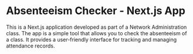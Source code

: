 # Absenteeism Checker - Next.js App

This is a Next.js application developed as part of a Network Administration class. The app is a simple tool that allows you to check the absenteeism of a class. It provides a user-friendly interface for tracking and managing attendance records.